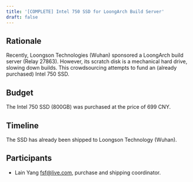 ```yaml
---
title: '[COMPLETE] Intel 750 SSD for LoongArch Build Server'
draft: false
---
```


## Rationale

Recently, Loongson Technologies (Wuhan) sponsored a LoongArch build server
(Relay 27863). However, its scratch disk is a mechanical hard drive, slowing
down builds. This crowdsourcing attempts to fund an (already purchased) Intel
750 SSD.

## Budget

The Intel 750 SSD (800GB) was purchased at the price of 699 CNY.

## Timeline

The SSD has already been shipped to Loongson Technology (Wuhan).

## Participants

- Lain Yang <fsf@live.com>, purchase and shipping coordinator.
